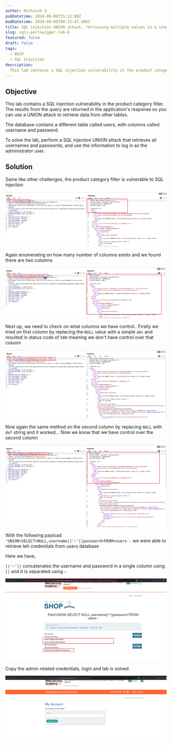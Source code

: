 ```yaml
---
author: Nithissh S
pubDatetime: 2024-09-08T15:22:00Z
modDatetime: 2024-09-08T09:12:47.400Z
title: SQL injection UNION attack, retrieving multiple values in a single column
slug: sqli-portswigger-lab-6
featured: false
draft: false
tags:
  - BSCP
  - SQL Injection
description:
  This lab contains a SQL injection vulnerability in the product category filter. The results from the query are returned in the application's response so you can use a UNION attack to retrieve data from other tables. The database contains a different table called users, with columns called username and password. To solve the lab, perform a SQL injection UNION attack that retrieves all usernames and passwords, and use the information to log in as the administrator user.
---
```


## Objective 

This lab contains a SQL injection vulnerability in the product category filter. The results from the query are returned in the application's response so you can use a UNION attack to retrieve data from other tables.

The database contains a different table called users, with columns called username and password.

To solve the lab, perform a SQL injection UNION attack that retrieves all usernames and passwords, and use the information to log in as the administrator user.

## Solution

Same like other challenges, the product category filter is vulnerable to SQL injection 

![](../../assets/images/bscp/sqli/sqli17.png)

Again enumerating on how many number of columns exists and we found there are two columns 

![](../../assets/images/bscp/sqli/sqli18.png)

Next up, we need to check on what columns we have control.. Firstly we tried on first column by replacing the `NULL` value with a simple `abc` and resulted in status code of `500` meaning we don't have control over that column 

![](../../assets/images/bscp/sqli/sqli19.png)

Now again the same method on the second column by replacing `NULL` with `def` string and it worked... Now we know that we have control over the second column 

![](../../assets/images/bscp/sqli/sqli20.png)

With the following payload `'UNION+SELECT+NULL,username||'~'||password+FROM+users--` we were able to retrieve teh credentials from users database 

Here we have,

`||'~'||` concatenates the username and password in a single column using `||` and it is separated using `~`

![](../../assets/images/bscp/sqli/sqli21.png)

Copy the admin related credentials, login and lab is solved 

![](../../assets/images/bscp/sqli/sqli22.png)